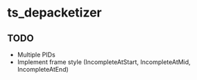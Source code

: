 # ts_depacketizer

## TODO

- Multiple PIDs
- Implement frame style (IncompleteAtStart, IncompleteAtMid, IncompleteAtEnd)
